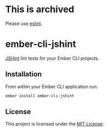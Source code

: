 # This is archived

Please use [eslint](https://eslint.org/).

ember-cli-jshint
==============================================================================

[JSHint](http://jshint.com/) lint tests for your Ember CLI projects.


Installation
------------------------------------------------------------------------------

From within your Ember CLI application run:

```bash
ember install ember-cli-jshint
```


License
------------------------------------------------------------------------------

This project is licensed under the [MIT License](LICENSE).
